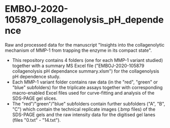 # EMBOJ-2020-105879_collagenolysis_pH_dependence
 Raw and processed data for the manuscript "Insights into the collagenolytic mechanism of MMP-1 from trapping the enzyme in its compact state".
 
- This repository contains 4 folders (one for each MMP-1 variant studied) together with a summary MS Excel file ("EMBOJ-2020-105879 collagenolysis pH dependance summary.xlsm") for the collagenolysis pH dependence study.
- Each MMP-1 variant folder contains raw data (in the "red", "green" or "blue" subfolders) for the triplicate assays together with corresponding macro-enabled Excel files used for curve-fitting and analysis of the SDS-PAGE gel slices.
- The "red"/"green"/"blue" subfolders contain further subfolders ("A", "B", "C") which contain the technical replicate images (.bmp files) of the SDS-PAGE gels and the raw intensity data for the digitised gel lanes (files "0.txt" - "14.txt").
